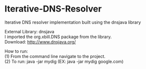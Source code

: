 # Iterative-DNS-Resolver
Iterative DNS resolver implementation built using the dnsjava library

External Library: dnsjava  
I imported the org.xbill.DNS package from the library.  
Download: http://www.dnsjava.org/  
  
How to run:  
(1) From the command line navigate to the project.  
(2) To run: java -jar mydig <domain name> (EX: java -jar mydig google.com)
